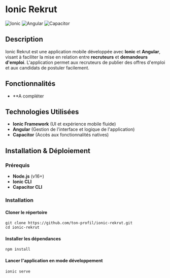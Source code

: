 # Ionic Rekrut

![Ionic](https://img.shields.io/badge/Ionic-8.0-blue) ![Angular](https://img.shields.io/badge/Angular-18-red) ![Capacitor](https://img.shields.io/badge/Capacitor-6.0-purple)

## Description
Ionic Rekrut est une application mobile développée avec **Ionic** et **Angular**, visant à faciliter la mise en relation entre **recruteurs** et **demandeurs d'emploi**. L'application permet aux recruteurs de publier des offres d'emploi et aux candidats de postuler facilement.

## Fonctionnalités
- **A compléter

## Technologies Utilisées
- **Ionic Framework** (UI et expérience mobile fluide)
- **Angular** (Gestion de l'interface et logique de l'application)
- **Capacitor** (Accès aux fonctionnalités natives)

## Installation & Déploiement

### Prérequis
- **Node.js** (v16+)
- **Ionic CLI**
- **Capacitor CLI**

### Installation
#### Cloner le répertoire
```
git clone https://github.com/ton-profil/ionic-rekrut.git
cd ionic-rekrut
```

#### Installer les dépendances
```npm install```

#### Lancer l'application en mode développement
```ionic serve```
